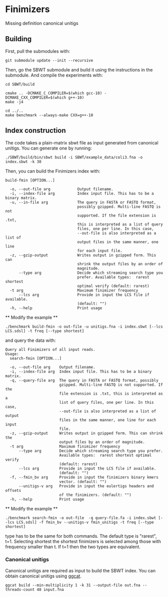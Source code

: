 # Finimizers
Missing definition
canonical unitigs


## Building
First, pull the submodules with:
```
git submodule update --init --recursive
```
Then, go the SBWT submodule and build it using the instructions in the submodule. And compile the experiments with:
```
cd SBWT/build

cmake .. -DCMAKE_C_COMPILER=$(which gcc-10) -DCMAKE_CXX_COMPILER=$(which g++-10)
make -j4

cd ../..
make benchmark --always-make CXX=g++-10
```
## Index construction

The code takes a plain-matrix sbwt file as input generated from canonical unitigs. You can generate one by running:

```
./SBWT/build/bin/sbwt build -i SBWT/example_data/coli3.fna -o index.sbwt -k 30
```

Then, you can build the Finimizers index with:
```
build-fmin [OPTION...]

  -o, --out-file arg            Output filename.
  -i, --index-file arg          Index input file. This has to be a binary matrix.
  -u, --in-file arg             The query in FASTA or FASTQ format, 
                                possibly gzipped. Multi-line FASTQ is not 
                                supported. If the file extension is .txt, 
                                this is interpreted as a list of query 
                                files, one per line. In this case, 
                                --out-file is also interpreted as a list of 
                                output files in the same manner, one line 
                                for each input file.
  -z, --gzip-output             Writes output in gzipped form. This can 
                                shrink the output files by an order of 
                                magnitude.
      --type arg                Decide which streaming search type you 
                                prefer. Available types:  rarest shortest 
                                optimal verify (default: rarest)
  -t arg                        Maximum finimizer frequency
      --lcs arg                 Provide in input the LCS file if available. 
                                (default: "")
  -h, --help                    Print usage
```

** Modify the example **

```
./benchmark build-fmin -o out-file -u unitigs.fna -i index.sbwt [--lcs LCS.sdsl] -t freq [--type shortest]
```
and query the data with:

```
Query all Finimizers of all input reads.
Usage:
  search-fmin [OPTION...]

  -o, --out-file arg    Output filename.
  -i, --index-file arg  Index input file. This has to be a binary matrix.
  -q, --query-file arg  The query in FASTA or FASTQ format, possibly 
                        gzipped. Multi-line FASTQ is not supported. If the 
                        file extension is .txt, this is interpreted as a 
                        list of query files, one per line. In this case, 
                        --out-file is also interpreted as a list of output 
                        files in the same manner, one line for each input 
                        file.
  -z, --gzip-output     Writes output in gzipped form. This can shrink the 
                        output files by an order of magnitude.
  -t arg                Maximum finimizer frequency
      --type arg        Decide which streaming search type you prefer. 
                        Available types:  rarest shortest optimal verify 
                        (default: rarest)
      --lcs arg         Provide in input the LCS file if available. 
                        (default: "")
  -f, --fmin_bv arg     Provide in input the finimizers binary kmers 
                        vector. (default: "")
      --unitigs-v arg   Provide in input the eulertigs headers and offsets 
                        of the finimizers. (default: "")
  -h, --help            Print usage
```
** Modify the example **
```
./benchmark search-fmin -o out-file  -q query-file.fa -i index.sbwt [--lcs LCS.sdsl] -f fmin_bv --unitigs-v fmin_unitigs -t freq [--type shortest]

```
type has to be the same for both commands. The default type is "rarest", t=1. Selecting shortest the shortest finimizers is selected among those with frequency smaller than t. If t=1 then the two types are equivalent. 

### Canonical unitigs
Canonical unitigs are required as input to build the SBWT index. You can obtain canonical unitigs using [ggcat](https://github.com/algbio/ggcat).

```
ggcat build --min-multiplicity 1 -k 31 --output-file out.fna --threads-count 48 input.fna
```

